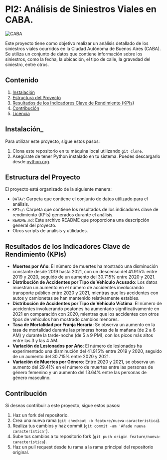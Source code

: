 # PI2: Análisis de Siniestros Viales en CABA.


![CABA](https://github.com/byrontorres/PI2_Siniestros_Viales_en_CABA/blob/main/Img/Info-Tra%CC%81fico.png)

Este proyecto tiene como objetivo realizar un análisis detallado de los siniestros viales ocurridos en la Ciudad Autónoma de Buenos Aires (CABA). Se utiliza un conjunto de datos que contiene información sobre los siniestros, como la fecha, la ubicación, el tipo de calle, la gravedad del siniestro, entre otros.

## Contenido

1. [Instalación](#instalación)
2. [Estructura del Proyecto](#estructura-del-proyecto)
3. [Resultados de los Indicadores Clave de Rendimiento (KPIs)](#resultados-de-los-indicadores-clave-de-rendimiento-kpis)
4. [Contribución](#contribución)
5. [Licencia](#licencia)

## Instalación_

Para utilizar este proyecto, sigue estos pasos:

1. Clona este repositorio en tu máquina local utilizando `git clone`.
2. Asegúrate de tener Python instalado en tu sistema. Puedes descargarlo desde [python.org](https://www.python.org/downloads/).

## Estructura del Proyecto

El proyecto está organizado de la siguiente manera:

- `DATA/`: Carpeta que contiene el conjunto de datos utilizado para el análisis.
- `KPIs/`: Carpeta que contiene los resultados de los indicadores clave de rendimiento (KPIs) generados durante el análisis.
- `README.md`: Este archivo README que proporciona una descripción general del proyecto.
- Otros scripts de análisis y utilidades.

## Resultados de los Indicadores Clave de Rendimiento (KPIs)

- **Muertes por Año**: El número de muertes ha mostrado una disminución constante desde 2019 hasta 2021, con un descenso del 41.915% entre 2019 y 2020, seguido de un aumento del 30.715% entre 2020 y 2021.
- **Distribución de Accidentes por Tipo de Vehículo Acusado**: Los datos muestran un aumento en el número de accidentes involucrando transporte público entre 2020 y 2021, mientras que los accidentes con autos y camionetas se han mantenido relativamente estables.
- **Distribución de Accidentes por Tipo de Vehículo Víctima**: El número de accidentes involucrando peatones ha aumentado significativamente en 2021 en comparación con 2020, mientras que los accidentes con otros tipos de vehículos han mostrado cambios menores.
- **Tasa de Mortalidad por Franja Horaria**: Se observa un aumento en la tasa de mortalidad durante las primeras horas de la mañana (de 2 a 6 AM) y durante la tarde-noche (de 5 a 9 PM), con los picos más altos entre las 3 y las 4 AM.
- **Variación de Lesionados por Año**: El número de lesionados ha experimentado una disminución del 41.915% entre 2019 y 2020, seguido de un aumento del 30.715% entre 2020 y 2021.
- **Variación de Muertes por Género**: Entre 2020 y 2021, se observa un aumento del 29.41% en el número de muertes entre las personas de género femenino y un aumento del 13.64% entre las personas de género masculino.

## Contribución

Si deseas contribuir a este proyecto, sigue estos pasos:

1. Haz un fork del repositorio.
2. Crea una nueva rama (`git checkout -b feature/nueva-caracteristica`).
3. Realiza tus cambios y haz commit (`git commit -am 'Añade nueva característica'`).
4. Sube tus cambios a tu repositorio fork (`git push origin feature/nueva-caracteristica`).
5. Haz un pull request desde tu rama a la rama principal del repositorio original.

